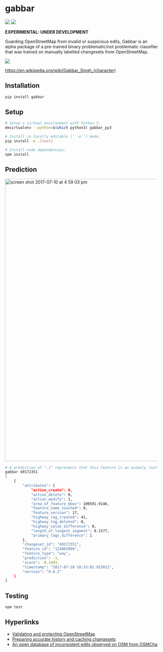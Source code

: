 # gabbar


![](https://img.shields.io/pypi/v/gabbar.svg)
![](https://img.shields.io/circleci/project/github/mapbox/gabbar.svg)


**EXPERIMENTAL: UNDER DEVELOPMENT**

Guarding OpenStreetMap from invalid or suspicious edits, Gabbar is an alpha package of a pre-trained binary problematic/not problematic classifier that was trained on manually labelled changesets from OpenStreetMap.

![](https://cloud.githubusercontent.com/assets/2899501/22643796/0a4a7878-ec86-11e6-9a97-fc63db1caab7.jpg)

https://en.wikipedia.org/wiki/Gabbar_Singh_(character)


## Installation

```bash
pip install gabbar
```


## Setup

```bash
# Setup a virtual environment with Python 3.
mkvirtualenv --python=$(which python3) gabbar_py3

# Install in locally editable (``-e``) mode.
pip install -e .[test]

# Install node dependencies.
npm install
```

## Prediction

<img width="928" alt="screen shot 2017-07-10 at 4 59 03 pm" src="https://user-images.githubusercontent.com/2899501/28016300-6ea4cf06-6591-11e7-8572-a17ac98f2aa0.png">


```bash
# A prediction of "-1" represents that this feature is an anomaly (outlier).
gabbar 49172351
[
    {
        "attributes": {
            "action_create": 0,
            "action_delete": 0,
            "action_modify": 1,
            "area_of_feature_bbox": 109591.9146,
            "feature_name_touched": 0,
            "feature_version": 17,
            "highway_tag_created": 41,
            "highway_tag_deleted": 0,
            "highway_value_difference": 0,
            "length_of_longest_segment": 0.1577,
            "primary_tags_difference": 1
        },
        "changeset_id": "49172351",
        "feature_id": "124863896",
        "feature_type": "way",
        "prediction": -1,
        "score": -0.1493,
        "timestamp": "2017-07-10 10:33:02.925012",
        "version": "0.6.2"
    }
]
```

## Testing

```bash
npm test
```

## Hyperlinks

- [Validating and protecting OpenStreetMap](https://www.mapbox.com/blog/validating-osm/)
- [Preparing accurate history and caching changesets](https://www.openstreetmap.org/user/geohacker/diary/40846)
- [An open database of inconsistent edits observed on OSM from OSMCha](http://www.openstreetmap.org/user/manoharuss/diary/40118)
